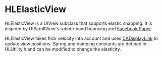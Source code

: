 HLElasticView
============

HLElasticView is a UIView subclass that supports elastic snapping. It is inspired by UIScrollView's rubber band bouncing and [Facebook Paper](http://www.facebook.com/paper).

HLElasticView takes flick velocity into account and uses [CADisplayLink](https://developer.apple.com/library/ios/documentation/QuartzCore/Reference/CADisplayLink_ClassRef/Reference/Reference.html) to update view positions. Spring and damping constants are defined in HLUtility.h and can be modified to change the elasticity.